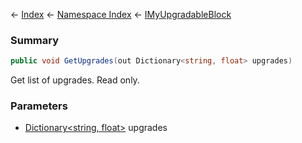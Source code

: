← [Index](Api-Index) ← [Namespace Index](Namespace-Index) ← [IMyUpgradableBlock](Sandbox.ModAPI.Ingame.IMyUpgradableBlock)

### Summary

```csharp
public void GetUpgrades(out Dictionary<string, float> upgrades)
```

Get list of upgrades. Read only.

### Parameters

* [Dictionary<string, float>](https://docs.microsoft.com/en-us/dotnet/api/System.Collections.Generic.Dictionary-2?view=netframework-4.6) upgrades
